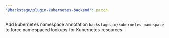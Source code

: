 ```yaml
---
'@backstage/plugin-kubernetes-backend': patch
---
```


Add kubernetes namespace annotation `backstage.io/kubernetes-namespace` to force namespaced lookups for Kubernetes resources
